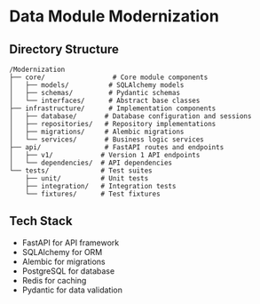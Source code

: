 # Data Module Modernization

## Directory Structure

```
/Modernization
├── core/                 # Core module components
│   ├── models/          # SQLAlchemy models
│   ├── schemas/         # Pydantic schemas
│   └── interfaces/      # Abstract base classes
├── infrastructure/      # Implementation components
│   ├── database/       # Database configuration and sessions
│   ├── repositories/   # Repository implementations
│   ├── migrations/     # Alembic migrations
│   └── services/       # Business logic services
├── api/                # FastAPI routes and endpoints
│   ├── v1/            # Version 1 API endpoints
│   └── dependencies/  # API dependencies
└── tests/             # Test suites
    ├── unit/          # Unit tests
    ├── integration/   # Integration tests
    └── fixtures/      # Test fixtures
```

## Tech Stack
- FastAPI for API framework
- SQLAlchemy for ORM
- Alembic for migrations
- PostgreSQL for database
- Redis for caching
- Pydantic for data validation
